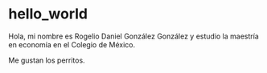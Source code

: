 # hello_world

Hola, mi nombre es Rogelio Daniel González González y estudio la maestría en economía en el Colegio de México.

Me gustan los perritos.
